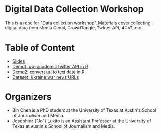 # Digital Data Collection Workshop
This is a repo for "Data collection workshop". Materials cover collecting digital data from Media Cloud, CrowdTangle, Twitter API, 4CAT, etc. 
# Table of Content
* [Slides](https://github.com/binchen19/data-collection-workshop/blob/main/digital%20data%20collection%202022.pdf)
* [Demo1: use academic twitter API in R](https://github.com/binchen19/data-collection-workshop/blob/main/academictwitteR_demo.Rmd)
* [Demo2: convert url to text data in R](https://github.com/binchen19/data-collection-workshop/blob/main/urls2texts_rvest.Rmd)
* [Dataset: Ukraine war news URLs](https://github.com/binchen19/data-collection-workshop/blob/main/ukraine-all-story-urls-20220126173600.csv)
# Organizers
* Bin Chen is a PhD student at the University of Texas at Austin's School of Journalism and Media.
* Josephine ("Jo") Lukito is an Assistant Professor at the University of Texas at Austin's School of Journalism and Media.
